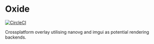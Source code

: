 # Oxide

[![CircleCI](https://img.shields.io/circleci/project/github/emily33901/Oxide/master.svg)](https://circleci.com/gh/emily33901/oxide)

Crossplatform overlay utilising nanovg and imgui as potential rendering backends.
